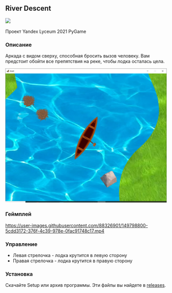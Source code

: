 ## River Descent

[![](https://tokei.rs/b1/github/TheMerret/RiverDescent)](https://github.com/TheMerret/RiverDescent)

Проект Yandex Lyceum 2021 PyGame

### Описание

Аркада с видом сверху, способная бросить вызов человеку.
Вам предстоит обойти все препятствия на реке, чтобы лодка осталась цела.

![Скриншот геймплея](https://github.com/TheMerret/RiverDescent/blob/master/presentation/gameplay/gameplay_screenshot.png?raw=true)

### Геймплей

https://user-images.githubusercontent.com/88326901/149798800-5cdd3172-376f-4c39-978e-0fac91748c17.mp4

### Управление

* Левая стрелочка - лодка крутится в левую сторону
* Правая стрелочка - лодка крутится в правую сторону


### Установка

Скачайте Setup или архив программы. Эти файлы вы найдете в <a href="https://github.com/TheMerret/RiverDescent/releases">releases</a>.
